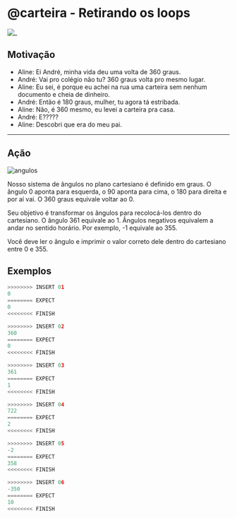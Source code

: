 # @carteira - Retirando os loops

![_](cover.jpg)

## Motivação

- Aline: Ei André, minha vida deu uma volta de 360 graus.
- André: Vai pro colégio não tu? 360 graus volta pro mesmo lugar.
- Aline: Eu sei, é porque eu achei na rua uma carteira sem nenhum documento e cheia de dinheiro.
- André: Então é 180 graus, mulher, tu agora tá estribada.
- Aline: Não, é 360 mesmo, eu levei a carteira pra casa.
- André: E?????
- Aline: Descobri que era do meu pai.

---

## Ação

![angulos](angulos.png)

Nosso sistema de ângulos no plano cartesiano é definido em graus. O ângulo 0 aponta para esquerda, o 90 aponta para cima, o 180 para direita e por aí vai. O 360 graus equivale voltar ao 0.

Seu objetivo é transformar os ângulos para recolocá-los dentro do cartesiano. O ângulo 361 equivale ao 1. Ângulos negativos equivalem a andar no sentido horário. Por exemplo, -1 equivale ao 355.

Você deve ler o ângulo e imprimir o valor correto dele dentro do cartesiano entre 0 e 355.

## Exemplos

``` py
>>>>>>>> INSERT 01
0
======== EXPECT
0
<<<<<<<< FINISH
```

```py
>>>>>>>> INSERT 02
360
======== EXPECT
0
<<<<<<<< FINISH
```

```py
>>>>>>>> INSERT 03
361
======== EXPECT
1
<<<<<<<< FINISH
```

```py
>>>>>>>> INSERT 04
722
======== EXPECT
2
<<<<<<<< FINISH
```

```py
>>>>>>>> INSERT 05
-2
======== EXPECT
358
<<<<<<<< FINISH
```

```py
>>>>>>>> INSERT 06
-350
======== EXPECT
10
<<<<<<<< FINISH
```
